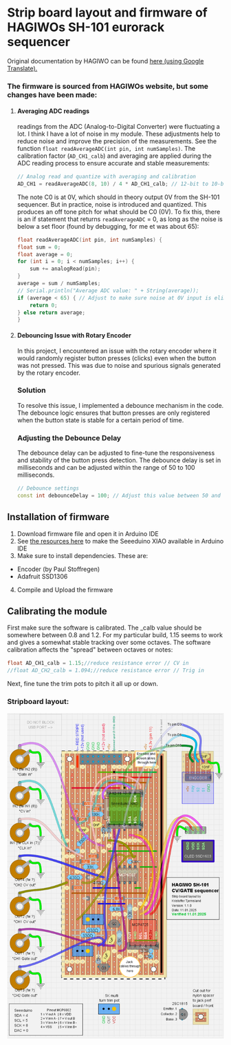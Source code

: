 # Strip board layout and firmware of HAGIWOs SH-101 eurorack sequencer

Original documentation by HAGIWO can be found [here (using Google Translate).](https://note-com.translate.goog/solder_state/n/n80f4baf81226?_x_tr_sl=en&_x_tr_tl=no&_x_tr_hl=no&_x_tr_pto=wapp&_x_tr_hist=true)
<br>

### The firmware is sourced from HAGIWOs website, but some changes have been made:
1. #### Averaging ADC readings
    readings from the ADC (Analog-to-Digital Converter) were fluctuating a lot. I think I have a lot of noise in my module. These adjustments help to reduce noise and improve the precision of the measurements. See the function `float readAverageADC(int pin, int numSamples)`. The calibration factor (`AD_CH1_calb`) and averaging are applied during the ADC reading process to ensure accurate and stable measurements:
    ```cpp
    // Analog read and quantize with averaging and calibration
    AD_CH1 = readAverageADC(8, 10) / 4 * AD_CH1_calb; // 12-bit to 10-bit, average 10 samples
    ```
    The note C0 is at 0V, which should in theory output 0V from the SH-101 sequencer. But in practice, noise is introduced and quantized. This produces an off tone pitch for what should be C0 (0V). To fix this, there is an if statement that returns `readAverageADC` = 0, as long as the noise is below a set floor (found by debugging, for me et was about 65):
    ```cpp
    float readAverageADC(int pin, int numSamples) {
    float sum = 0;
    float average = 0;
    for (int i = 0; i < numSamples; i++) {
        sum += analogRead(pin);
    }
    average = sum / numSamples;
    // Serial.println("Average ADC value: " + String(average));
    if (average < 65) { // Adjust to make sure noise at 0V input is eliminated
        return 0;
    } else return average;
    }
    ```

2. #### Debouncing Issue with Rotary Encoder
    In this project, I encountered an issue with the rotary encoder where it would randomly register button presses (clicks) even when the button was not pressed. This was due to noise and spurious signals generated by the rotary encoder.

    ### Solution
    To resolve this issue, I implemented a debounce mechanism in the code. The debounce logic ensures that button presses are only registered when the button state is stable for a certain period of time.

    ### Adjusting the Debounce Delay
    The debounce delay can be adjusted to fine-tune the responsiveness and stability of the button press detection. The debounce delay is set in milliseconds and can be adjusted within the range of 50 to 100 milliseconds.

    ```cpp
    // Debounce settings
    const int debounceDelay = 100; // Adjust this value between 50 and 100 milliseconds
    ```

## Installation of firmware
1. Download firmware file and open it in Arduino IDE
2. See [the resources here](https://wiki.seeedstudio.com/Seeeduino-XIAO/) to make the Seeeduino XIAO available in Arduino IDE
3. Make sure to install dependencies. These are:
* Encoder (by Paul Stoffregen)
* Adafruit SSD1306
4. Compile and Upload the firmware

## Calibrating the module
First make sure the software is calibrated. The _calb value should be somewhere between 0.8 and 1.2. For my particular build, 1.15 seems to work and gives a somewhat stable tracking over some octaves. The software calibration affects the "spread" between octaves or notes:
```cpp
float AD_CH1_calb = 1.15;//reduce resistance error // CV in
//float AD_CH2_calb = 1.094;//reduce resistance error // Trig in
```
Next, fine tune the trim pots to pitch it all up or down.

### Stripboard layout:
![HAGIWO SH-101 strip board layout by Kristoffer Tjemsland](HAGIWO%20SH-101%20strip%20board%20layout%20by%20Kristoffer%20Tjemsland.png)